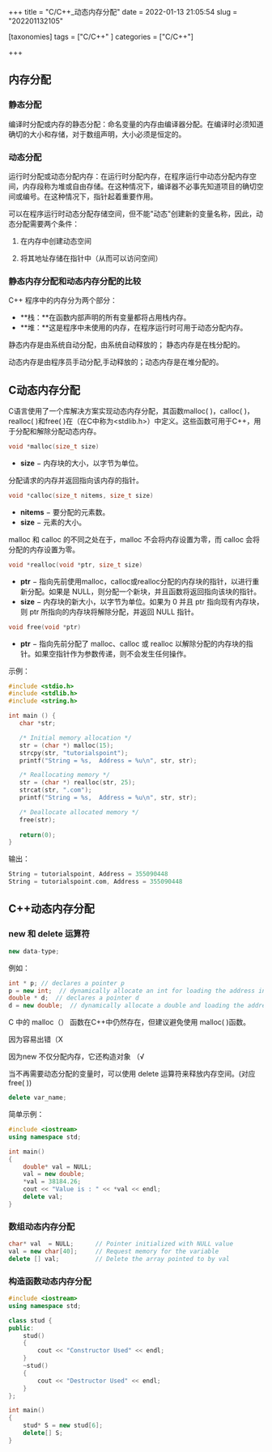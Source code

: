 +++
title = "C/C++_动态内存分配"
date = 2022-01-13 21:05:54
slug = "202201132105"

[taxonomies]
tags = ["C/C++" ]
categories = ["C/C++"]

+++

<!-- more -->

## 内存分配

### 静态分配

编译时分配或内存的静态分配：命名变量的内存由编译器分配。在编译时必须知道确切的大小和存储，对于数组声明，大小必须是恒定的。

### 动态分配

运行时分配或动态分配内存：在运行时分配内存，在程序运行中动态分配内存空间，内存段称为堆或自由存储。在这种情况下，编译器不必事先知道项目的确切空间或编号。在这种情况下，指针起着重要作用。

可以在程序运行时动态分配存储空间，但不能"动态"创建新的变量名称，因此，动态分配需要两个条件：

1. 在内存中创建动态空间

2. 将其地址存储在指针中（从而可以访问空间）

   

### 静态内存分配和动态内存分配的比较

C++ 程序中的内存分为两个部分：

- **栈：**在函数内部声明的所有变量都将占用栈内存。
- **堆：**这是程序中未使用的内存，在程序运行时可用于动态分配内存。

静态内存是由系统自动分配，由系统自动释放的； 静态内存是在栈分配的。

动态内存是由程序员手动分配,手动释放的；动态内存是在堆分配的。



## C动态内存分配

C语言使用了一个库解决方案实现动态内存分配，其函数malloc( )，calloc( )，realloc( )和free( )在<cstdlib>（在C中称为<stdlib.h>）中定义。这些函数可用于C++，用于分配和解除分配动态内存。

```c++
void *malloc(size_t size)
```

- **size** − 内存块的大小，以字节为单位。

分配请求的内存并返回指向该内存的指针。

```c++
void *calloc(size_t nitems, size_t size)
```

- **nitems** − 要分配的元素数。
- **size** − 元素的大小。

malloc 和 calloc 的不同之处在于，malloc 不会将内存设置为零，而 calloc 会将分配的内存设置为零。

```c++
void *realloc(void *ptr, size_t size)
```

- **ptr** − 指向先前使用malloc，calloc或realloc分配的内存块的指针，以进行重新分配。如果是 NULL，则分配一个新块，并且函数将返回指向该块的指针。
- **size** − 内存块的新大小，以字节为单位。如果为 0 并且 ptr 指向现有内存块，则 ptr 所指向的内存块将解除分配，并返回 NULL 指针。

```c++
void free(void *ptr)
```

- **ptr** − 指向先前分配了 malloc、calloc 或 realloc 以解除分配的内存块的指针。如果空指针作为参数传递，则不会发生任何操作。

示例：

```c++
#include <stdio.h>
#include <stdlib.h>
#include <string.h>

int main () {
   char *str;

   /* Initial memory allocation */
   str = (char *) malloc(15);
   strcpy(str, "tutorialspoint");
   printf("String = %s,  Address = %u\n", str, str);

   /* Reallocating memory */
   str = (char *) realloc(str, 25);
   strcat(str, ".com");
   printf("String = %s,  Address = %u\n", str, str);

   /* Deallocate allocated memory */
   free(str);
   
   return(0);
}
```

输出：

```c++
String = tutorialspoint, Address = 355090448
String = tutorialspoint.com, Address = 355090448
```



## C++动态内存分配

### new 和 delete 运算符

```c++
new data-type;
```

例如：

```c++
int * p; // declares a pointer p
p = new int;  // dynamically allocate an int for loading the address in p
double * d;  // declares a pointer d
d = new double;  // dynamically allocate a double and loading the address in p
```

C 中的 malloc（） 函数在C++中仍然存在，但建议避免使用 malloc( )函数。

因为容易出错（X

因为new 不仅分配内存，它还构造对象 （√

当不再需要动态分配的变量时，可以使用 delete 运算符来释放内存空间。(对应free( ))

```c++
delete var_name;
```

简单示例：

```c++
#include <iostream>
using namespace std; 

int main()
{
    double* val = NULL;
    val = new double;
    *val = 38184.26;
    cout << "Value is : " << *val << endl;
    delete val;
}
```



### 数组动态内存分配

```c++
char* val  = NULL;      // Pointer initialized with NULL value
val = new char[40];     // Request memory for the variable
delete [] val;			// Delete the array pointed to by val
```



### 构造函数动态内存分配

```c++
#include <iostream>
using namespace std; 

class stud {
public:
    stud()
    {
        cout << "Constructor Used" << endl;
    }
    ~stud()
    {
        cout << "Destructor Used" << endl;
    }
};

int main()
{
    stud* S = new stud[6];
    delete[] S;
}
```

